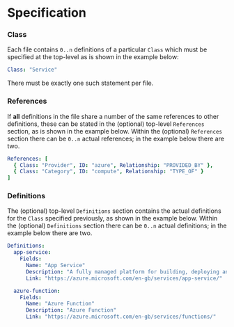 # Specification

### Class
Each file contains `0..n` definitions of a particular `Class` which must be specified at the top-level as is shown in the example below:

```yaml
Class: "Service"
```

There must be exactly one such statement per file.

### References
If **all** definitions in the file share a number of the same references to other definitions, these can be stated in the (optional) top-level `References` section, as is shown in the example below. Within the (optional) `References` section there can be `0..n` actual references; in the example below there are two.

```yaml
References: [
  { Class: "Provider", ID: "azure", Relationship: "PROVIDED_BY" },
  { Class: "Category", ID: "compute", Relationship: "TYPE_OF" }
]
```

### Definitions
The (optional) top-level `Definitions` section contains the actual definitions for the `Class` specified previously, as shown in the example below.
Within the (optional) `Definitions` section there can be `0..n` actual definitions; in the example below there are two.

```yaml
Definitions:
  app-service:
    Fields:
      Name: "App Service"
      Description: "A fully managed platform for building, deploying and scaling your web apps"
      Link: "https://azure.microsoft.com/en-gb/services/app-service/"

  azure-function:
    Fields:
      Name: "Azure Function"
      Description: "Azure Function"
      Link: "https://azure.microsoft.com/en-gb/services/functions/"
```